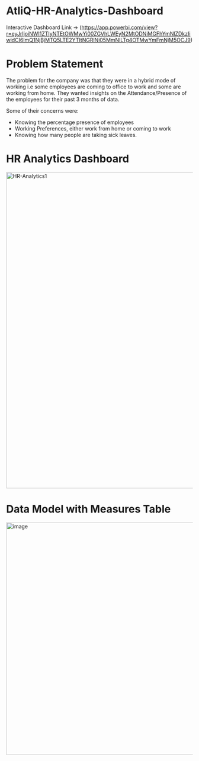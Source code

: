 # AtliQ-HR-Analytics-Dashboard
Interactive Dashboard Link -> (https://app.powerbi.com/view?r=eyJrIjoiNWI1ZTIyNTEtOWMwYi00ZGVhLWEyN2MtODNiMGFhYmNlZDkzIiwidCI6ImQ1NjBjMTQ5LTE2YTItNGRlNi05MmNlLTg4OTMwYmFmNjM5OCJ9)

# Problem Statement

The problem for the company was that they were in a hybrid mode of working i.e some employees are coming to office to work and some are working from home. They wanted insights on the Attendance/Presence of the employees for their past 3 months of data.

Some of their concerns were:
* Knowing the percentage presence of employees
* Working Preferences, either work from home or coming to work
* Knowing how many people are taking sick leaves.

# HR Analytics Dashboard
<img width="853" alt="HR-Analytics1" src="https://github.com/sophiarani-c/HR-Analytics/assets/149110280/15238a01-7a63-4e61-98f7-7bdd8f831f63">


# Data Model with Measures Table
<img width="627" alt="image" src="https://github.com/sophiarani-c/HR-Analytics/assets/149110280/1c84f395-03c3-496b-812d-024a3c5446c0">
